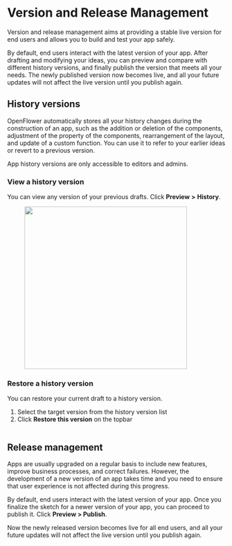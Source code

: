 # Version and Release Management

Version and release management aims at providing a stable live version for end users and allows you to build and test your app safely.

By default, end users interact with the latest version of your app. After drafting and modifying your ideas, you can preview and compare with different history versions, and finally publish the version that meets all your needs. The newly published version now becomes live, and all your future updates will not affect the live version until you publish again.

## History versions

OpenFlower automatically stores all your history changes during the construction of an app, such as the addition or deletion of the components, adjustment of the property of the components, rearrangement of the layout, and update of a custom function. You can use it to refer to your earlier ideas or revert to a previous version.

App history versions are only accessible to editors and admins.

### View a history version

You can view any version of your previous drafts. Click **Preview** **>** **History**.

<figure><img src="../../.gitbook/assets/App Editor  Show History.png" alt="" width="375"><figcaption></figcaption></figure>

### Restore a history version

You can restore your current draft to a history version.

1. Select the target version from the history version list
2. Click **Restore this version** on the topbar

<figure><img src="../../.gitbook/assets/App Editor  App Editing History.png" alt=""><figcaption></figcaption></figure>

## Release management

Apps are usually upgraded on a regular basis to include new features, improve business processes, and correct failures. However, the development of a new version of an app takes time and you need to ensure that user experience is not affected during this progress.

By default, end users interact with the latest version of your app. Once you finalize the sketch for a newer version of your app, you can proceed to publish it. Click **Preview > Publish**.

Now the newly released version becomes live for all end users, and all your future updates will not affect the live version until you publish again.
